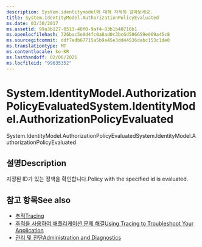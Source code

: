```yaml
---
description: System.identitymodel에 대해 자세히 알아보세요.
title: System.IdentityModel.AuthorizationPolicyEvaluated
ms.date: 03/30/2017
ms.assetid: 99a3b127-0513-48f0-9af4-83b1b40716b1
ms.openlocfilehash: 726bac5e0d4fc0a8ad0c3bc6d506659e069a45c8
ms.sourcegitcommit: ddf7edb67715a5b9a45e3dd44536dabc153c1de0
ms.translationtype: MT
ms.contentlocale: ko-KR
ms.lasthandoff: 02/06/2021
ms.locfileid: "99635352"
---
```

# <a name="systemidentitymodelauthorizationpolicyevaluated"></a><span data-ttu-id="73173-103">System.IdentityModel.AuthorizationPolicyEvaluated</span><span class="sxs-lookup"><span data-stu-id="73173-103">System.IdentityModel.AuthorizationPolicyEvaluated</span></span>

<span data-ttu-id="73173-104">System.IdentityModel.AuthorizationPolicyEvaluated</span><span class="sxs-lookup"><span data-stu-id="73173-104">System.IdentityModel.AuthorizationPolicyEvaluated</span></span>  
  
## <a name="description"></a><span data-ttu-id="73173-105">설명</span><span class="sxs-lookup"><span data-stu-id="73173-105">Description</span></span>  

 <span data-ttu-id="73173-106">지정된 ID가 있는 정책을 확인합니다.</span><span class="sxs-lookup"><span data-stu-id="73173-106">Policy with the specified id is evaluated.</span></span>  
  
## <a name="see-also"></a><span data-ttu-id="73173-107">참고 항목</span><span class="sxs-lookup"><span data-stu-id="73173-107">See also</span></span>

- [<span data-ttu-id="73173-108">추적</span><span class="sxs-lookup"><span data-stu-id="73173-108">Tracing</span></span>](index.md)
- [<span data-ttu-id="73173-109">추적을 사용하여 애플리케이션 문제 해결</span><span class="sxs-lookup"><span data-stu-id="73173-109">Using Tracing to Troubleshoot Your Application</span></span>](using-tracing-to-troubleshoot-your-application.md)
- [<span data-ttu-id="73173-110">관리 및 진단</span><span class="sxs-lookup"><span data-stu-id="73173-110">Administration and Diagnostics</span></span>](../index.md)
